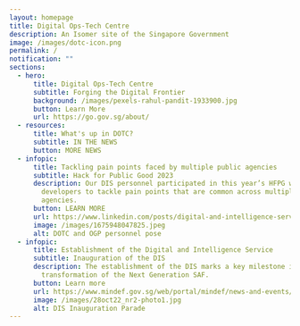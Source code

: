 ```yaml
---
layout: homepage
title: Digital Ops-Tech Centre
description: An Isomer site of the Singapore Government
image: /images/dotc-icon.png
permalink: /
notification: ""
sections:
  - hero:
      title: Digital Ops-Tech Centre
      subtitle: Forging the Digital Frontier
      background: /images/pexels-rahul-pandit-1933900.jpg
      button: Learn More
      url: https://go.gov.sg/about/
  - resources:
      title: What's up in DOTC?
      subtitle: IN THE NEWS
      button: MORE NEWS
  - infopic:
      title: Tackling pain points faced by multiple public agencies
      subtitle: Hack for Public Good 2023
      description: Our DIS personnel participated in this year’s HFPG with OGP
        developers to tackle pain points that are common across multiple public
        agencies.
      button: LEARN MORE
      url: https://www.linkedin.com/posts/digital-and-intelligence-service_today-is-open-government-products-ogps-activity-7029435607982477312-0zMx?utm_source=share&utm_medium=member_desktop
      image: /images/1675948047825.jpeg
      alt: DOTC and OGP personnel pose
  - infopic:
      title: Establishment of the Digital and Intelligence Service
      subtitle: Inauguration of the DIS
      description: The establishment of the DIS marks a key milestone in the
        transformation of the Next Generation SAF.
      button: Learn more
      url: https://www.mindef.gov.sg/web/portal/mindef/news-and-events/latest-releases/article-detail/2022/October/28oct22_nr2
      image: /images/28oct22_nr2-photo1.jpg
      alt: DIS Inauguration Parade
---
```

